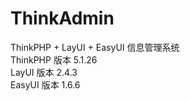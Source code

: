 # ThinkAdmin
ThinkPHP + LayUI + EasyUI 信息管理系统</br>
ThinkPHP 版本 5.1.26 </br>
LayUI    版本 2.4.3  </br>
EasyUI    版本 1.6.6  </br>
